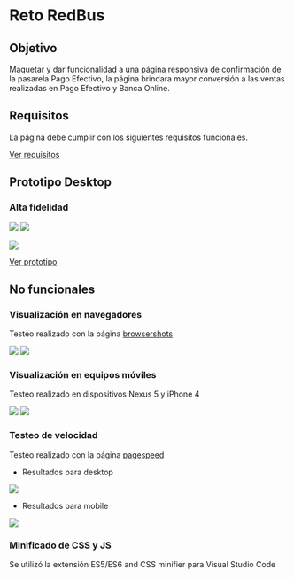 # Reto RedBus

## Objetivo

Maquetar y dar funcionalidad a una página responsiva de confirmación de la pasarela Pago Efectivo, la página brindara mayor conversión a las ventas realizadas en Pago Efectivo y Banca Online.

## Requisitos

La página debe cumplir con los siguientes requisitos funcionales.

[Ver requisitos](doc/retolaboratoria.pdf)

## Prototipo Desktop

### Alta fidelidad

![](assets/images/pagoefectivo-bancainternet.png)
![](assets/images/pagoefectivo-pagoefectivo.JPG)

![](assets/images/diseñoimpresion.png)

[Ver prototipo](https://marvelapp.com/3bij8dc)

## No funcionales

### Visualización en navegadores
Testeo realizado con la página [browsershots](http://browsershots.org/)

![](assets/images/browsershots.JPG)
![](assets/images/internetexplorer11.JPG)

### Visualización en equipos móviles
Testeo realizado en dispositivos Nexus 5 y iPhone 4

![](assets/images/android442-kitkat.JPG)
![](assets/images/ios601-iphone4.JPG)

### Testeo de velocidad
Testeo realizado con la página [pagespeed](https://developers.google.com/speed/pagespeed/insights/)

* Resultados para desktop

![](assets/images/pagespeed-desktop.JPG)

* Resultados para mobile

![](assets/images/pagespeed-mobile.JPG)

### Minificado de CSS y JS
Se utilizó la extensión ES5/ES6 and CSS minifier para Visual Studio Code


